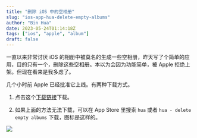 ```yaml
---
title: "删除 iOS 中的空相册"
slug: "ios-app-hua-delete-empty-albums"
author: "Bin Hua"
date: 2023-05-24T01:14:18Z
tags: ["ios", "apple", "album"]
draft: false
---
```


一直以来非常讨厌 iOS 的相册中被莫名的生成一些空相册，昨天写了个简单的应用，目的只有一个，删除这些空相册。本以为会因为功能简单，被 Apple 拒绝上架。但现在看来是我多虑了。

几个小时前 Apple 已经批准它上线。有两种下载方式。

1. 点击这个[下载链接](https://apps.apple.com/app/id1540421101)下载。

2. 如果上面的方法无法下载，可以在 App Store 里搜索 `hua` 或者 `hua - delete empty albums` 下载，图标是这样的。

![](https://is3-ssl.mzstatic.com/image/thumb/Purple126/v4/c8/55/16/c8551611-ca79-6344-6e74-bfc2b327d9a7/AppIcon-1x_U007epad-85-220.png/246x0w.webp)